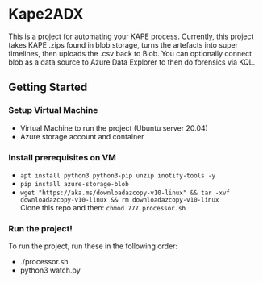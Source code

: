 # Kape2ADX
This is a project for automating your KAPE process. Currently, this project takes KAPE .zips found in blob storage, turns the artefacts into super timelines, then uploads the .csv back to Blob. You can optionally connect blob as a data source to Azure Data Explorer to then do forensics via KQL.

## Getting Started

### Setup Virtual Machine
- Virtual Machine to run the project (Ubuntu server 20.04)
- Azure storage account and container

### Install prerequisites on VM
- ```apt install python3 python3-pip unzip inotify-tools -y```<br>
- ```pip install azure-storage-blob```<br>
- ```wget "https://aka.ms/downloadazcopy-v10-linux" && tar -xvf downloadazcopy-v10-linux && rm downloadazcopy-v10-linux```<br>
Clone this repo and then:
```chmod 777 processor.sh```

### Run the project!
To run the project, run these in the following order:
- ./processor.sh
- python3 watch.py




